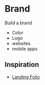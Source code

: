 # Brand

Build a brand

- Color
- Logo
- websites
- mobile apps

## Inspiration

- [Landing Folio](https://www.landingfolio.com)